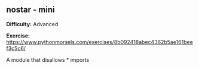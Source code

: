 ## nostar - mini

**Difficulty:** Advanced

**Exercise:** https://www.pythonmorsels.com/exercises/8b092418abec4362b5ae161beef3c5c6/

A module that disallows * imports
    